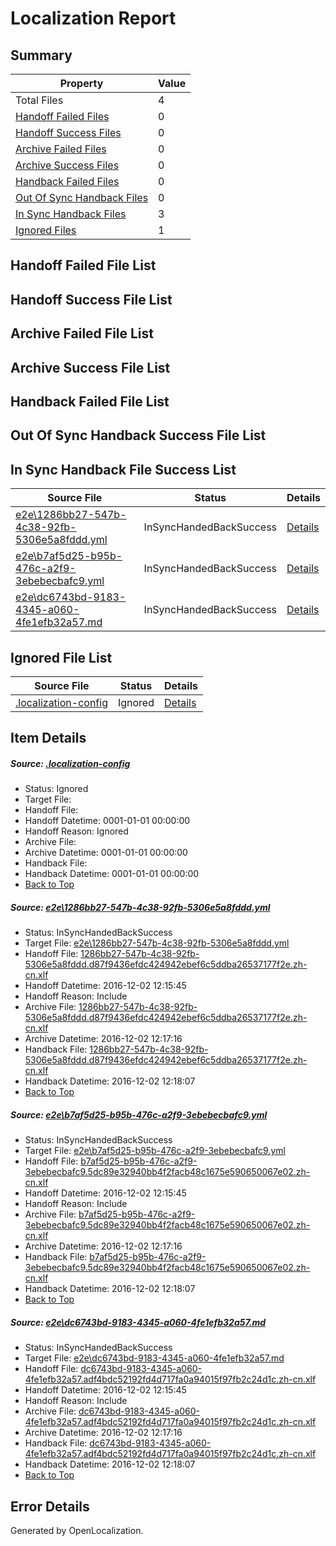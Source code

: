 # <a name='report-top'></a> Localization Report

## Summary
 Property | Value 
 -------- | ----- 
 Total Files | 4
[ Handoff Failed Files ](#handoff-failed-list)| 0
[ Handoff Success Files ](#handoff-success-list)| 0
[ Archive Failed Files ](#archive-failed-list)| 0
[ Archive Success Files ](#archive-success-list)| 0
[ Handback Failed Files ](#handback-failed-list)| 0
[ Out Of Sync Handback Files ](#outofsync-handback-success-list)| 0
[ In Sync Handback Files ](#insync-handback-success-list)| 3
[ Ignored Files ](#ignored-list)| 1

## <a name='handoff-failed-list'></a> Handoff Failed File List

## <a name='handoff-success-list'></a> Handoff Success File List

## <a name='archive-failed-list'></a> Archive Failed File List

## <a name='archive-success-list'></a> Archive Success File List

## <a name='handback-failed-list'></a> Handback Failed File List

## <a name='outofsync-handback-success-list'></a> Out Of Sync Handback Success File List

## <a name='insync-handback-success-list'></a> In Sync Handback File Success List
 Source File | Status | Details 
 ----------- | ------ | ------- 
 [e2e\1286bb27-547b-4c38-92fb-5306e5a8fddd.yml](https://github.com/OpenLocalizationTestOrg/ol-test0/blob/95dd21271db29f398bbb22d92716e2dd81e26c7d/e2e/1286bb27-547b-4c38-92fb-5306e5a8fddd.yml) | InSyncHandedBackSuccess | [Details](#62ff81af3f6e04901c42e4f1100eae5d3b8c90361)
 [e2e\b7af5d25-b95b-476c-a2f9-3ebebecbafc9.yml](https://github.com/OpenLocalizationTestOrg/ol-test0/blob/95dd21271db29f398bbb22d92716e2dd81e26c7d/e2e/b7af5d25-b95b-476c-a2f9-3ebebecbafc9.yml) | InSyncHandedBackSuccess | [Details](#1f7d70f558d59926d0a5fe8c1edb1aa5dcf3c9b12)
 [e2e\dc6743bd-9183-4345-a060-4fe1efb32a57.md](https://github.com/OpenLocalizationTestOrg/ol-test0/blob/95dd21271db29f398bbb22d92716e2dd81e26c7d/e2e/dc6743bd-9183-4345-a060-4fe1efb32a57.md) | InSyncHandedBackSuccess | [Details](#03ee290220c66239cd93cad7ab0cd3f5415ad72d3)

## <a name='ignored-list'></a> Ignored File List
 Source File | Status | Details 
 ----------- | ------ | ------- 
 [.localization-config](https://github.com/OpenLocalizationTestOrg/ol-test0/blob/95dd21271db29f398bbb22d92716e2dd81e26c7d/.localization-config) | Ignored | [Details](#c268a05ecaa7ec85942ed632c29928ee5bd6da8d0)

## Item Details
##### <a name='c268a05ecaa7ec85942ed632c29928ee5bd6da8d0'></a> Source: [.localization-config](https://github.com/OpenLocalizationTestOrg/ol-test0/blob/95dd21271db29f398bbb22d92716e2dd81e26c7d/.localization-config)
* Status: Ignored
* Target File: 
* Handoff File: 
* Handoff Datetime: 0001-01-01 00:00:00
* Handoff Reason: Ignored
* Archive File: 
* Archive Datetime: 0001-01-01 00:00:00
* Handback File: 
* Handback Datetime: 0001-01-01 00:00:00
* [Back to Top](#report-top)

##### <a name='62ff81af3f6e04901c42e4f1100eae5d3b8c90361'></a> Source: [e2e\1286bb27-547b-4c38-92fb-5306e5a8fddd.yml](https://github.com/OpenLocalizationTestOrg/ol-test0/blob/95dd21271db29f398bbb22d92716e2dd81e26c7d/e2e/1286bb27-547b-4c38-92fb-5306e5a8fddd.yml)
* Status: InSyncHandedBackSuccess
* Target File: [e2e\1286bb27-547b-4c38-92fb-5306e5a8fddd.yml](https://github.com/OpenLocalizationTestOrg/ol-test0-zhcn/blob/90ad0b5e378347abe3524c6cf57216f599295e26/e2e/1286bb27-547b-4c38-92fb-5306e5a8fddd.yml)
* Handoff File: [1286bb27-547b-4c38-92fb-5306e5a8fddd.d87f9436efdc424942ebef6c5ddba26537177f2e.zh-cn.xlf](https://github.com/OpenLocalizationTestOrg/ol-test0-handoff/blob/85ab609debe349d9927a551127d10d819808dd71/ol-handoff/OpenLocalizationTestOrg/ol-test0-zhcn/shujia/ht/1286bb27-547b-4c38-92fb-5306e5a8fddd.d87f9436efdc424942ebef6c5ddba26537177f2e.zh-cn.xlf)
* Handoff Datetime: 2016-12-02 12:15:45
* Handoff Reason: Include
* Archive File: [1286bb27-547b-4c38-92fb-5306e5a8fddd.d87f9436efdc424942ebef6c5ddba26537177f2e.zh-cn.xlf](https://github.com/OpenLocalizationTestOrg/ol-test0-handoff/blob/f71479b066d081a39d7d56e9195122028270204c/ol-archive/OpenLocalizationTestOrg/ol-test0-zhcn/shujia/ht/1286bb27-547b-4c38-92fb-5306e5a8fddd.d87f9436efdc424942ebef6c5ddba26537177f2e.zh-cn.xlf)
* Archive Datetime: 2016-12-02 12:17:16
* Handback File: [1286bb27-547b-4c38-92fb-5306e5a8fddd.d87f9436efdc424942ebef6c5ddba26537177f2e.zh-cn.xlf](https://github.com/OpenLocalizationTestOrg/ol-test0-handback/blob/2ba8dae6072f4be2514c6c9cc5de8a326acce280/ol-handback/OpenLocalizationTestOrg/ol-test0-zhcn/shujia/ht/1286bb27-547b-4c38-92fb-5306e5a8fddd.d87f9436efdc424942ebef6c5ddba26537177f2e.zh-cn.xlf)
* Handback Datetime: 2016-12-02 12:18:07
* [Back to Top](#report-top)

##### <a name='1f7d70f558d59926d0a5fe8c1edb1aa5dcf3c9b12'></a> Source: [e2e\b7af5d25-b95b-476c-a2f9-3ebebecbafc9.yml](https://github.com/OpenLocalizationTestOrg/ol-test0/blob/95dd21271db29f398bbb22d92716e2dd81e26c7d/e2e/b7af5d25-b95b-476c-a2f9-3ebebecbafc9.yml)
* Status: InSyncHandedBackSuccess
* Target File: [e2e\b7af5d25-b95b-476c-a2f9-3ebebecbafc9.yml](https://github.com/OpenLocalizationTestOrg/ol-test0-zhcn/blob/90ad0b5e378347abe3524c6cf57216f599295e26/e2e/b7af5d25-b95b-476c-a2f9-3ebebecbafc9.yml)
* Handoff File: [b7af5d25-b95b-476c-a2f9-3ebebecbafc9.5dc89e32940bb4f2facb48c1675e590650067e02.zh-cn.xlf](https://github.com/OpenLocalizationTestOrg/ol-test0-handoff/blob/85ab609debe349d9927a551127d10d819808dd71/ol-handoff/OpenLocalizationTestOrg/ol-test0-zhcn/shujia/ht/b7af5d25-b95b-476c-a2f9-3ebebecbafc9.5dc89e32940bb4f2facb48c1675e590650067e02.zh-cn.xlf)
* Handoff Datetime: 2016-12-02 12:15:45
* Handoff Reason: Include
* Archive File: [b7af5d25-b95b-476c-a2f9-3ebebecbafc9.5dc89e32940bb4f2facb48c1675e590650067e02.zh-cn.xlf](https://github.com/OpenLocalizationTestOrg/ol-test0-handoff/blob/f71479b066d081a39d7d56e9195122028270204c/ol-archive/OpenLocalizationTestOrg/ol-test0-zhcn/shujia/ht/b7af5d25-b95b-476c-a2f9-3ebebecbafc9.5dc89e32940bb4f2facb48c1675e590650067e02.zh-cn.xlf)
* Archive Datetime: 2016-12-02 12:17:16
* Handback File: [b7af5d25-b95b-476c-a2f9-3ebebecbafc9.5dc89e32940bb4f2facb48c1675e590650067e02.zh-cn.xlf](https://github.com/OpenLocalizationTestOrg/ol-test0-handback/blob/2ba8dae6072f4be2514c6c9cc5de8a326acce280/ol-handback/OpenLocalizationTestOrg/ol-test0-zhcn/shujia/ht/b7af5d25-b95b-476c-a2f9-3ebebecbafc9.5dc89e32940bb4f2facb48c1675e590650067e02.zh-cn.xlf)
* Handback Datetime: 2016-12-02 12:18:07
* [Back to Top](#report-top)

##### <a name='03ee290220c66239cd93cad7ab0cd3f5415ad72d3'></a> Source: [e2e\dc6743bd-9183-4345-a060-4fe1efb32a57.md](https://github.com/OpenLocalizationTestOrg/ol-test0/blob/95dd21271db29f398bbb22d92716e2dd81e26c7d/e2e/dc6743bd-9183-4345-a060-4fe1efb32a57.md)
* Status: InSyncHandedBackSuccess
* Target File: [e2e\dc6743bd-9183-4345-a060-4fe1efb32a57.md](https://github.com/OpenLocalizationTestOrg/ol-test0-zhcn/blob/90ad0b5e378347abe3524c6cf57216f599295e26/e2e/dc6743bd-9183-4345-a060-4fe1efb32a57.md)
* Handoff File: [dc6743bd-9183-4345-a060-4fe1efb32a57.adf4bdc52192fd4d717fa0a94015f97fb2c24d1c.zh-cn.xlf](https://github.com/OpenLocalizationTestOrg/ol-test0-handoff/blob/85ab609debe349d9927a551127d10d819808dd71/ol-handoff/OpenLocalizationTestOrg/ol-test0-zhcn/shujia/ht/dc6743bd-9183-4345-a060-4fe1efb32a57.adf4bdc52192fd4d717fa0a94015f97fb2c24d1c.zh-cn.xlf)
* Handoff Datetime: 2016-12-02 12:15:45
* Handoff Reason: Include
* Archive File: [dc6743bd-9183-4345-a060-4fe1efb32a57.adf4bdc52192fd4d717fa0a94015f97fb2c24d1c.zh-cn.xlf](https://github.com/OpenLocalizationTestOrg/ol-test0-handoff/blob/f71479b066d081a39d7d56e9195122028270204c/ol-archive/OpenLocalizationTestOrg/ol-test0-zhcn/shujia/ht/dc6743bd-9183-4345-a060-4fe1efb32a57.adf4bdc52192fd4d717fa0a94015f97fb2c24d1c.zh-cn.xlf)
* Archive Datetime: 2016-12-02 12:17:16
* Handback File: [dc6743bd-9183-4345-a060-4fe1efb32a57.adf4bdc52192fd4d717fa0a94015f97fb2c24d1c.zh-cn.xlf](https://github.com/OpenLocalizationTestOrg/ol-test0-handback/blob/2ba8dae6072f4be2514c6c9cc5de8a326acce280/ol-handback/OpenLocalizationTestOrg/ol-test0-zhcn/shujia/ht/dc6743bd-9183-4345-a060-4fe1efb32a57.adf4bdc52192fd4d717fa0a94015f97fb2c24d1c.zh-cn.xlf)
* Handback Datetime: 2016-12-02 12:18:07
* [Back to Top](#report-top)


## Error Details

Generated by OpenLocalization.
